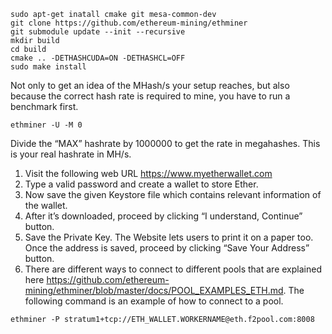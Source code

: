 ```
sudo apt-get inatall cmake git mesa-common-dev
git clone https://github.com/ethereum-mining/ethminer
git submodule update --init --recursive
mkdir build
cd build
cmake .. -DETHASHCUDA=ON -DETHASHCL=OFF
sudo make install
```

Not only to get an idea of the MHash/s your setup reaches, but also because the correct hash rate is required to mine,
you have to run a benchmark first.
```
ethminer -U -M 0
```
Divide the “MAX” hashrate by 1000000 to get the rate in megahashes. This is your real hashrate in MH/s.

1. Visit the following web URL https://www.myetherwallet.com
2. Type a valid password and create a wallet to store Ether.
3. Now save the given Keystore file which contains relevant information of the wallet.
4. After it’s downloaded, proceed by clicking “I understand, Continue” button.
5. Save the Private Key. The Website lets users to print it on a paper too. Once the address is saved, proceed by
clicking “Save Your Address” button.
6. There are different ways to connect to different pools that are explained here https://github.com/ethereum-mining/ethminer/blob/master/docs/POOL_EXAMPLES_ETH.md.
The following command is an example of how to connect to a pool.
```
ethminer -P stratum1+tcp://ETH_WALLET.WORKERNAME@eth.f2pool.com:8008
```
